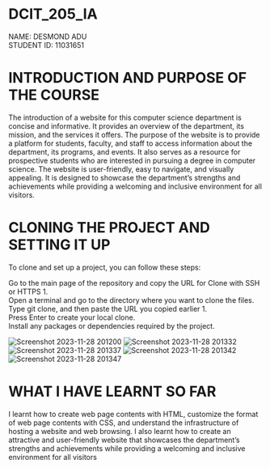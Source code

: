 # DCIT_205_IA

NAME: DESMOND ADU <br>
STUDENT ID: 11031651

# INTRODUCTION AND PURPOSE OF THE COURSE
 The introduction of a website for this computer science department is concise and informative. It provides an overview of the department, its mission, and the services it offers. The purpose of the website is to provide a platform for students, faculty, and staff to access information about the department, its programs, and events. It also serves as a resource for prospective students who are interested in pursuing a degree in computer science. The website is user-friendly, easy to navigate, and visually appealing. It is designed to showcase the department’s strengths and achievements while providing a welcoming and inclusive environment for all visitors.

 # CLONING THE PROJECT AND SETTING IT UP
 To clone and set up a project, you can follow these steps: <br>

Go to the main page of the repository and copy the URL for Clone with SSH or HTTPS 1. <br>
Open a terminal and go to the directory where you want to clone the files. <br>
Type git clone, and then paste the URL you copied earlier 1. <br>
Press Enter to create your local clone. <br>
Install any packages or dependencies required by the project.

![Screenshot 2023-11-28 201200](https://github.com/DesmondAdu/11031651_DCIT205/assets/152090408/946d1b28-0b90-4117-b3bd-c06be4101573)
![Screenshot 2023-11-28 201332](https://github.com/DesmondAdu/11031651_DCIT205/assets/152090408/e755adf4-680d-4df6-848e-c65edc014a06)
![Screenshot 2023-11-28 201337](https://github.com/DesmondAdu/11031651_DCIT205/assets/152090408/6613178e-c9fc-41e5-8b66-8703b2744c8b)
![Screenshot 2023-11-28 201342](https://github.com/DesmondAdu/11031651_DCIT205/assets/152090408/1675bc67-693d-4ff5-b30b-f176bba25b02)
![Screenshot 2023-11-28 201347](https://github.com/DesmondAdu/11031651_DCIT205/assets/152090408/049ce4f3-5de0-4bbb-a397-567535e253f2)

# WHAT I HAVE LEARNT SO FAR
I learnt how to create web page contents with HTML, customize the format of web page contents with CSS, and understand the infrastructure of hosting a website and web browsing. I also learnt how to create an attractive and user-friendly website that showcases the department’s strengths and achievements while providing a welcoming and inclusive environment for all visitors 
